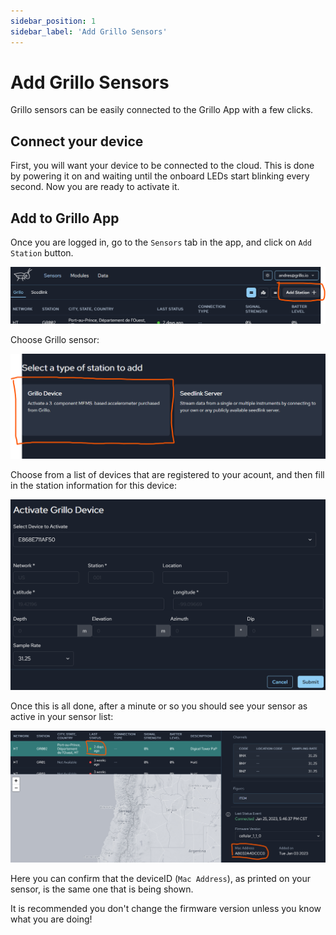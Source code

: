 ```yaml
---
sidebar_position: 1
sidebar_label: 'Add Grillo Sensors'
---
```


# Add Grillo Sensors
Grillo sensors can be easily connected to the Grillo App with a few clicks.

## Connect your device
First, you will want your device to be connected to the cloud. This is done by powering it on and waiting until the onboard LEDs start blinking every second.
Now you are ready to activate it.

## Add to Grillo App
Once you are logged in, go to the `Sensors` tab in the app, and click on `Add Station` button.

![Add station button](./img/add-station-button.png)


Choose Grillo sensor:

![Select station type](./img/select-station-type.png)

Choose from a list of devices that are registered to your acount, and then fill in the station information for this device:

![Add station details](./img/add-sensor-details.png)

Once this is all done, after a minute or so you should see your sensor as active in your sensor list:

![Add station details](./img/sensor-active.png)

Here you can confirm that the deviceID (`Mac Address`), as printed on your sensor, is the same one that is being shown.

It is recommended you don't change the firmware version unless you know what you are doing!